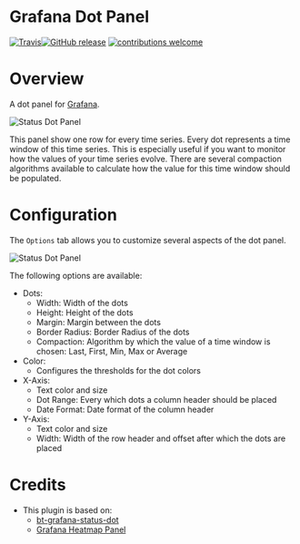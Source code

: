 
# Grafana Dot Panel

[![Travis](https://img.shields.io/travis/sbueringer/grafana-dot-panel.svg)](https://travis-ci.org/sbueringer/grafana-dot-panel)[![GitHub release](https://img.shields.io/github/release/sbueringer/grafana-consul-datasource.svg)](https://github.com/sbueringer/grafana-dot-panel/releases) [![contributions welcome](https://img.shields.io/badge/contributions-welcome-brightgreen.svg?style=flat)](https://github.com/sbueringer/grafana-dot-panel/issues)

# Overview

A dot panel for [Grafana](http://grafana.org/).

![Status Dot Panel](https://raw.githubusercontent.com/sbueringer/grafana-dot-panel/master/src/img/dot.png)

This panel show one row for every time series. Every dot represents a time window of this time series. This is especially useful if you want to monitor how the values of your time series evolve. There are several compaction algorithms available to calculate how the value for this time window should be populated.  

# Configuration

The `Options` tab allows you to customize several aspects of the dot panel.

![Status Dot Panel](https://raw.githubusercontent.com/sbueringer/grafana-dot-panel/master/src/img/dot_options.png)

The following options are available:
* Dots:
    * Width: Width of the dots
    * Height: Height of the dots
    * Margin: Margin between the dots
    * Border Radius: Border Radius of the dots
    * Compaction: Algorithm by which the value of a time window is chosen: Last, First, Min, Max or Average
* Color:
    * Configures the thresholds for the dot colors
* X-Axis:
    * Text color and size
    * Dot Range: Every which dots a column header should be placed
    * Date Format: Date format of the column header
* Y-Axis:
    * Text color and size
    * Width: Width of the row header and offset after which the dots are placed   

# Credits

* This plugin is based on:
  * [bt-grafana-status-dot](https://github.com/BT-OpenSource/bt-grafana-status-dot)
  * [Grafana Heatmap Panel](https://grafana.com/plugins/heatmap)
